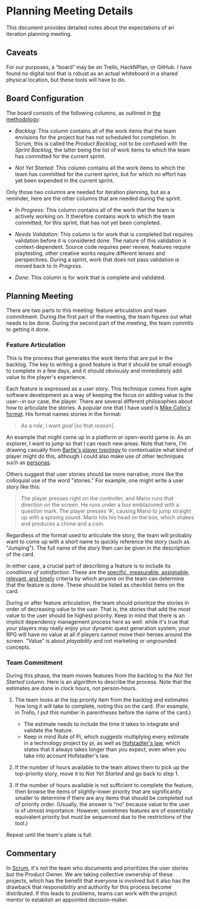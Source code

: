 # Planning Meeting Details

This document provides detailed notes about the expectations of an
iteration planning meeting. 

## Caveats

For our purposes, a &ldquo;board&rdquo; may be on Trello, HackNPlan, or GitHub.
I have found no digital tool that is robust as an actual whiteboard in a shared
physical location, but these tools will have to do.

## Board Configuration

The board consists of the following columns, as outlined in [the methodology](Methodology.md):

- _Backlog_: This column contains all of the work items that the team envisions
  for the project but has not scheduled for completion. In Scrum, this is called
  the _Product Backlog_, not to be confused with the _Sprint Backlog_, the
  latter being the list of work items to which the team has committed for the
  current sprint.

- _Not Yet Started_: This column contains all the work items to which the team
  has committed for the current sprint, but for which no effort has yet been
  expended in the current sprint.

Only those two columns are needed for iteration planning, but as a reminder,
here are the other columns that are needed during the sprint.

- _In Progress_: This column contains all of the work that the team is actively
  working on. It therefore contains work to which the team committed, for this
  sprint, that has not yet been completed.

- _Needs Validation_: This column is for work that is completed but requires
  validation before it is considered done. The nature of this validation is
  context-dependent. Source code requires peer review, features require
  playtesting, other creative works require different lenses and perspectives.
  During a sprint, work that does not pass validation is moved back to
  _In Progress_.

- _Done_: This column is for work that is complete and validated.

## Planning Meeting

There are two parts to this meeting: feature articulation and team commitment.
During the first part of the meeting, the team figures out what needs to be done.
During the second part of the meeting, the team commits to getting it done.

### Feature Articulation

This is the process that generates the work items that are put in the backlog.
The key to writing a good feature is that it should be small enough to complete
in a few days, and it should obviously and immediately add value to the player's
experience. 

Each feature is expressed as a _user story_. This technique comes from
agile software development as a way of keeping the focus on adding value
to the user--in our case, the player. There are several different philosophies about how to articulate the stories. A popular one that I have used is
[Mike Cohn's format](https://www.mountaingoatsoftware.com/agile/user-stories).
His format names stories in the format:

> As a _role_, I want _goal_ [so that _reason_].

An example that might come up in a platform or open-world game is: As an
explorer, I want to jump so that I can reach new areas. Note that here, I'm
drawing casually from [Bartle's player
typology](https://en.wikipedia.org/wiki/Bartle_taxonomy_of_player_types) to
contextualize what kind of player might do this, although I could also make use
of other techniques such as
[personas](http://www.agilemodeling.com/artifacts/personas.htm).

Others suggest that user stories should be more narrative, more like the 
colloquial use of the word "stories." For example, one might write a user
story like this:

> The player presses right on the controller, and Mario runs that 
direction on the screen. He runs under a box emblazoned with a question mark.
The player presses 'A', causing Mario to jump straight up with a sproing sound.
Mario hits his head on the box, which shakes and produces a chime and a coin.

Regardless of the format used to articulate the story, the team will probably
want to come up with a short name to quickly reference the story (such as "Jumping").
The full name of the story then can be given in the description of the card.

In either case, a crucial part of describing a feature is to include
its _conditions of satisfaction_. These are the [specific, measurable,
assignable, relevant, and timely](https://en.wikipedia.org/wiki/SMART_criteria)
criteria by which anyone on the team can determine that the feature is done.
These should be listed as checklist items on the card.

During or after feature articulation, the team should prioritize the stories in
order of decreasing value to the user. That is, the stories that add the most
value to the user should be highest priority. Keep in mind that there is an
implicit dependency management process here as well: while it's true that your
players may really enjoy your dynamic quest generation system, your RPG will
have no value at all if players cannot move their heroes around the screen.
&ldquo;Value&rdquo; is about _playability_ and not marketing or ungrounded
concepts.

### Team Commitment

During this phase, the team moves features from the backlog to the _Not Yet
Started_ column. Here is an algorithm to describe the process. Note that the
estimates are done in clock hours, not person-hours.

1. The team looks at the top priority item from the backlog and estimates how
   long it will take to complete, noting this on the card. (For example, in
   Trello, I put this number in parentheses before the name of the card.)

    - The estimate needs to include the time it takes to integrate and 
    validate the feature. 
    - Keep in mind Rule of Pi, which suggests multiplying every estimate in a technology project by pi, as well as [Hofstadter's law](https://en.wikipedia.org/wiki/Hofstadter%27s_law), which states that it always takes longer than
    you expect, even when you take into account Hofstadter's law.

1. If the number of hours available to the team allows them to pick up the
top-priority story, move it to _Not Yet Started_ and go back to step&nbsp;1.

1. If the number of hours available is not sufficient to complete the feature,
   then browse the items of slightly-lower priority that are significantly
   smaller to determine if there are any items that should be completed out of
   priority order. (Usually, the answer is &ldquo;no&rdquo; because value to the
   user is of utmost importance. However, sometimes features are of essentially
   equivalent priority but must be sequenced due to the restrictions of the
   tool.)

Repeat until the team's plate is full.


## Commentary

In [Scrum](https://scrum.org), it's not the team who documents and prioritizes
the user stories but the Product Owner. We are taking collective ownership of
these projects, which has the benefit that everyone is involved but it also has
the drawback that responsibility and authority for this process become
distributed. If this leads to problems, teams can work with the project mentor
to establish an appointed decision-maker.